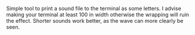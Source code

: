 Simple tool to print a sound file to the terminal as some letters. 
I advise making your terminal at least 100 in width otherwise the wrapping will ruin the effect.
Shorter sounds work better, as the wave can more clearly be seen.
